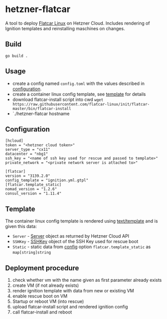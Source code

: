 # hetzner-flatcar
A tool to deploy [Flatcar Linux](https://flatcar.og) on Hetzner Cloud.
Includes rendering of Ignition templates and reinstalling maschines on changes.

## Build
`go build .`

## Usage
* create a config named `config.toml` with the values described in [configuration](#configuration).
* create a container linux config template, see [template](#template) for details
* download flatcar-install script into cwd `wget https://raw.githubusercontent.com/flatcar-linux/init/flatcar-master/bin/flatcar-install`
* `./hetzner-flatcar hostname

## Configuration
```
[hcloud]
token = "<hetzner cloud token>"
server_type = "cx11"
datacenter = "nbg1"
ssh_key = "<name of ssh key used for rescue and passed to template>"
private_network = "<private network server is attached to>"

[flatcar]
version = "3139.2.0"
config_template = "ignition.yml.gtpl"
[flatcar.template_static]
nomad_version = "1.2.6"
consul_version = "1.11.4"
```

## Template
The container linux config template is rendered using [text/template](https://golang.org/pkg/text/template/) and is given this data:
* `Server` - [Server](https://pkg.go.dev/github.com/hetznercloud/hcloud-go/hcloud#Server) object as returned by Hetzner Cloud API
* `SSHKey` - [SSHKey](https://pkg.go.dev/github.com/hetznercloud/hcloud-go/hcloud#SSHKey) object of the SSH Key used for rescue boot
* `Static` - static data from [config](#configuration) option `flatcar.template_static` as `map[string]string`

## Deployment procedure
1. check whether vm with the name given as first parameter already exists
2. create VM (if not already exists)
3. render ignition template with data from new or existing VM
4. enable rescue boot on VM
5. Startup or reboot VM (into rescue)
6. upload flatcar-install script and rendered ignition config
7. call flatcar-install and reboot
